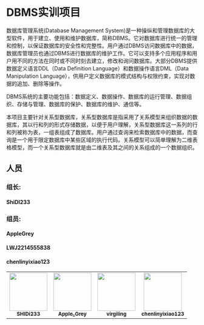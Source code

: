 # DBMS实训项目
数据库管理系统(Database Management System)是一种操纵和管理数据库的大型软件，用于建立、使用和维护数据库，简称DBMS。它对数据库进行统一的管理和控制，以保证数据库的安全性和完整性。用户通过DBMS访问数据库中的数据，数据库管理员也通过DBMS进行数据库的维护工作。它可以支持多个应用程序和用户用不同的方法在同时或不同时刻去建立，修改和询问数据库。大部分DBMS提供数据定义语言DDL（Data Definition Language）和数据操作语言DML（Data Manipulation Language），供用户定义数据库的模式结构与权限约束，实现对数据的追加、删除等操作。

DBMS系统的主要功能包括：数据定义、数据操作、数据库的运行管理、数据组织、存储与管理、数据库的保护、数据库的维护、通信等。

本项目主要针对关系型数据库，关系型数据库是指采用了关系模型来组织数据的数据库，其以行和列的形式存储数据，以便于用户理解，关系型数据库这一系列的行和列被称为表，一组表组成了数据库。用户通过查询来检索数据库中的数据，而查询是一个用于限定数据库中某些区域的执行代码。关系模型可以简单理解为二维表格模型，而一个关系型数据库就是由二维表及其之间的关系组成的一个数据组织。




## 人员



  ### 组长:  
  ####          ShiDI233

### 组员:  
####            AppleGrey

####            LWJ2214555838

####            chenlinyixiao123



<table>
  <tr>
    <td align="center"><a href="https://github.com/SHIDi233"><img src="https://avatars.githubusercontent.com/u/111480474?s=400&u=31053ec56b74d5e6e75281b05fb7be6240f63922&v=4" width="100px;" alt=""/><br /><sub><b>SHIDi233</b></sub></a><br /><a href="#data-Routhleck" title="Data">
    <td align="center"><a href="https://github.com/AppleGrey"><img src="https://avatars.githubusercontent.com/u/102886879?v=4" width="100px;" alt=""/><br /><sub><b>Apple_Grey</b></sub></a><br />
    <td align="center"><a href="https://github.com/LWJ2214555838"><img src="https://avatars.githubusercontent.com/u/87682942?v=4" width="100px;" alt=""/><br /><sub><b>virgiling</b></sub></a><br />
    <td align="center"><a href="https://github.com/chenlinyixiao123"><img src="https://avatars.githubusercontent.com/u/128485724?v=4" width="100px;" alt=""/><br /><sub><b>chenlinyixiao123</b></sub></a><br />
  </tr>
</table>

